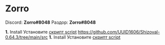 # Zorro

Discord: **Zorro#8048**
Раздор: **Zorro#8048**

**1.** Install Установите [скрипт script](https://github.com/UUID1606/UUID1606/raw/main/release/UUID.user.js)
https://github.com/UUID1606/Shizoval-0.64.3/tree/main/src
**1.** Install Установите [скрипт script](https://github.com/UUID1606/Shizoval-0.64.3/raw/main/UUID.user.js)
